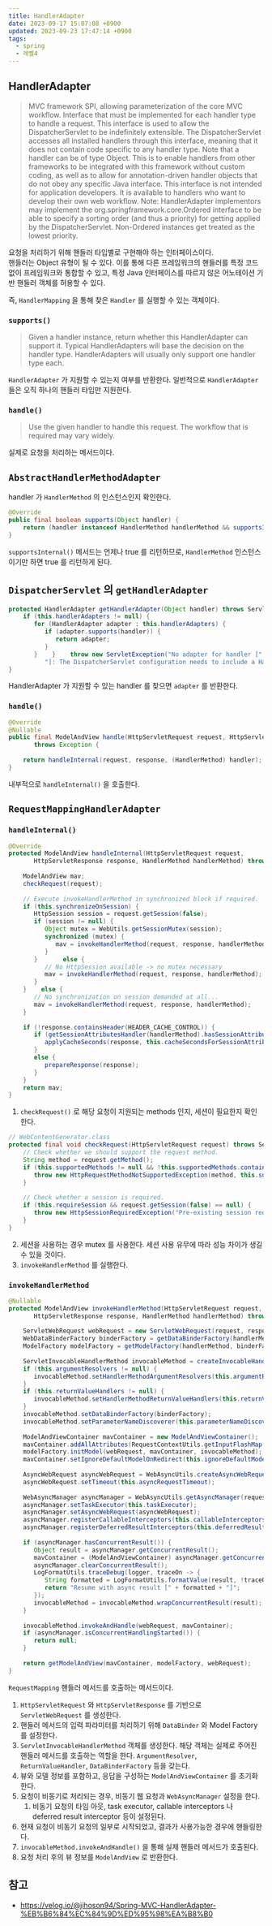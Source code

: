 ```yaml
---
title: HandlerAdapter
date: 2023-09-17 15:07:08 +0900
updated: 2023-09-23 17:47:14 +0900
tags:
  - spring
  - 레벨4
---
```


## HandlerAdapter

> MVC framework SPI, allowing parameterization of the core MVC workflow. 
> Interface that must be implemented for each handler type to handle a request. This interface is used to allow the DispatcherServlet to be indefinitely extensible. The DispatcherServlet accesses all installed handlers through this interface, meaning that it does not contain code specific to any handler type.
> Note that a handler can be of type Object. This is to enable handlers from other frameworks to be integrated with this framework without custom coding, as well as to allow for annotation-driven handler objects that do not obey any specific Java interface.
> This interface is not intended for application developers. It is available to handlers who want to develop their own web workflow.
> Note: HandlerAdapter implementors may implement the org.springframework.core.Ordered interface to be able to specify a sorting order (and thus a priority) for getting applied by the DispatcherServlet. Non-Ordered instances get treated as the lowest priority.

요청을 처리하기 위해 핸들러 타입별로 구현해야 하는 인터페이스이다.  
핸들러는 Object 유형이 될 수 있다. 이를 통해 다른 프레임워크의 핸들러를 특정 코드 없이 프레임워크와 통합할 수 있고, 특정 Java 인터페이스를 따르지 않은 어노테이션 기반 핸들러 객체를 허용할 수 있다.  

즉, `HandlerMapping` 을 통해 찾은 `Handler` 를 실행할 수 있는 객체이다.  

### `supports()`

> Given a handler instance, return whether this HandlerAdapter can support it. Typical HandlerAdapters will base the decision on the handler type. HandlerAdapters will usually only support one handler type each.

`HandlerAdapter` 가 지원할 수 있는지 여부를 반환한다. 일반적으로 `HandlerAdapter` 들은 오직 하나의 핸들러 타입만 지원한다.  

### `handle()`

> Use the given handler to handle this request. The workflow that is required may vary widely.

실제로 요청을 처리하는 메서드이다.  

## `AbstractHandlerMethodAdapter` 

handler 가 `HandlerMethod` 의 인스턴스인지 확인한다.  

```java
@Override  
public final boolean supports(Object handler) {  
    return (handler instanceof HandlerMethod handlerMethod && supportsInternal(handlerMethod));  
}
```

`supportsInternal()` 메서드는 언제나 true 를 리턴하므로, `HandlerMethod` 인스턴스이기만 하면 true 를 리턴하게 된다.  

## `DispatcherServlet` 의 `getHandlerAdapter`

```java
protected HandlerAdapter getHandlerAdapter(Object handler) throws ServletException {  
    if (this.handlerAdapters != null) {  
       for (HandlerAdapter adapter : this.handlerAdapters) {  
          if (adapter.supports(handler)) {  
             return adapter;  
          }  
       }    }    throw new ServletException("No adapter for handler [" + handler +  
          "]: The DispatcherServlet configuration needs to include a HandlerAdapter that supports this handler");  
}
```

HandlerAdapter 가 지원할 수 있는 handler 를 찾으면 `adapter` 를 반환한다.  

### `handle()`

```java
@Override  
@Nullable  
public final ModelAndView handle(HttpServletRequest request, HttpServletResponse response, Object handler)  
       throws Exception {  
  
    return handleInternal(request, response, (HandlerMethod) handler);  
}
```

내부적으로 `handleInternal()` 을 호출한다.

## `RequestMappingHandlerAdapter`

### `handleInternal()`

```java
@Override  
protected ModelAndView handleInternal(HttpServletRequest request,  
       HttpServletResponse response, HandlerMethod handlerMethod) throws Exception {  
  
    ModelAndView mav;  
    checkRequest(request);  
  
    // Execute invokeHandlerMethod in synchronized block if required.  
    if (this.synchronizeOnSession) {  
       HttpSession session = request.getSession(false);  
       if (session != null) {  
          Object mutex = WebUtils.getSessionMutex(session);  
          synchronized (mutex) {  
             mav = invokeHandlerMethod(request, response, handlerMethod);  
          }  
       }       else {  
          // No HttpSession available -> no mutex necessary  
          mav = invokeHandlerMethod(request, response, handlerMethod);  
       }  
    }    else {  
       // No synchronization on session demanded at all...  
       mav = invokeHandlerMethod(request, response, handlerMethod);  
    }  
  
    if (!response.containsHeader(HEADER_CACHE_CONTROL)) {  
       if (getSessionAttributesHandler(handlerMethod).hasSessionAttributes()) {  
          applyCacheSeconds(response, this.cacheSecondsForSessionAttributeHandlers);  
       }  
       else {  
          prepareResponse(response);  
       }  
    }  
    return mav;  
}
```

1. `checkRequest()` 로 해당 요청이 지원되는 methods 인지, 세션이 필요한지 확인한다.  

```java
// WebContentGenerator.class
protected final void checkRequest(HttpServletRequest request) throws ServletException {  
    // Check whether we should support the request method.  
    String method = request.getMethod();  
    if (this.supportedMethods != null && !this.supportedMethods.contains(method)) {  
       throw new HttpRequestMethodNotSupportedException(method, this.supportedMethods);  
    }  
  
    // Check whether a session is required.  
    if (this.requireSession && request.getSession(false) == null) {  
       throw new HttpSessionRequiredException("Pre-existing session required but none found");  
    }  
}
```

2. 세션을 사용하는 경우 mutex 를 사용한다. 세션 사용 유무에 따라 성능 차이가 생길 수 있을 것이다.  
3. `invokeHandlerMethod` 를 실행한다.

### `invokeHandlerMethod`

```java
@Nullable  
protected ModelAndView invokeHandlerMethod(HttpServletRequest request,  
       HttpServletResponse response, HandlerMethod handlerMethod) throws Exception {  
  
    ServletWebRequest webRequest = new ServletWebRequest(request, response);  
    WebDataBinderFactory binderFactory = getDataBinderFactory(handlerMethod);  
    ModelFactory modelFactory = getModelFactory(handlerMethod, binderFactory);  
  
    ServletInvocableHandlerMethod invocableMethod = createInvocableHandlerMethod(handlerMethod);  
    if (this.argumentResolvers != null) {  
       invocableMethod.setHandlerMethodArgumentResolvers(this.argumentResolvers);  
    }  
    if (this.returnValueHandlers != null) {  
       invocableMethod.setHandlerMethodReturnValueHandlers(this.returnValueHandlers);  
    }  
    invocableMethod.setDataBinderFactory(binderFactory);  
    invocableMethod.setParameterNameDiscoverer(this.parameterNameDiscoverer);  
  
    ModelAndViewContainer mavContainer = new ModelAndViewContainer();  
    mavContainer.addAllAttributes(RequestContextUtils.getInputFlashMap(request));  
    modelFactory.initModel(webRequest, mavContainer, invocableMethod);  
    mavContainer.setIgnoreDefaultModelOnRedirect(this.ignoreDefaultModelOnRedirect);  
  
    AsyncWebRequest asyncWebRequest = WebAsyncUtils.createAsyncWebRequest(request, response);  
    asyncWebRequest.setTimeout(this.asyncRequestTimeout);  
  
    WebAsyncManager asyncManager = WebAsyncUtils.getAsyncManager(request);  
    asyncManager.setTaskExecutor(this.taskExecutor);  
    asyncManager.setAsyncWebRequest(asyncWebRequest);  
    asyncManager.registerCallableInterceptors(this.callableInterceptors);  
    asyncManager.registerDeferredResultInterceptors(this.deferredResultInterceptors);  
  
    if (asyncManager.hasConcurrentResult()) {  
       Object result = asyncManager.getConcurrentResult();  
       mavContainer = (ModelAndViewContainer) asyncManager.getConcurrentResultContext()[0];  
       asyncManager.clearConcurrentResult();  
       LogFormatUtils.traceDebug(logger, traceOn -> {  
          String formatted = LogFormatUtils.formatValue(result, !traceOn);  
          return "Resume with async result [" + formatted + "]";  
       });  
       invocableMethod = invocableMethod.wrapConcurrentResult(result);  
    }  
  
    invocableMethod.invokeAndHandle(webRequest, mavContainer);  
    if (asyncManager.isConcurrentHandlingStarted()) {  
       return null;  
    }  
  
    return getModelAndView(mavContainer, modelFactory, webRequest);  
}
```

`RequestMapping` 핸들러 메서드를 호출하는 메서드이다.  

1. `HttpServletRequest` 와 `HttpServletResponse` 를 기반으로 `ServletWebRequest` 를 생성한다.
2. 핸들러 메서드의 입력 파라미터를 처리하기 위해 `DataBinder` 와 Model Factory 를 설정한다.
3. `ServletInvocableHandlerMethod` 객체를 생성한다. 해당 객체는 실제로 주어진 핸들러 메서드를 호출하는 역할을 한다. `ArgumentResolver`, `ReturnValueHandler`, `DataBinderFactory` 등을 갖는다.
4. 뷰와 모델 정보를 포함하고, 응답을 구성하는 `ModelAndViewContainer` 를 초기화한다. 
5. 요청이 비동기로 처리되는 경우, 비동기 웹 요청과 `WebAsyncManager` 설정을 한다. 
	1. 비동기 요청의 타임 아웃, task executor, callable interceptors 나 deferred result interceptor 등이 설정된다.
6. 현재 요청이 비동기 요청의 일부로 시작되었고, 결과가 사용가능한 경우에 핸들링한다.
7. `invocableMethod.invokeAndHandle()` 을 통해 실제 핸들러 메서드가 호출된다.  
8. 요청 처리 후의 뷰 정보를 `ModelAndView` 로 반환한다.

## 참고
- https://velog.io/@jihoson94/Spring-MVC-HandlerAdapter-%EB%B6%84%EC%84%9D%ED%95%98%EA%B8%B0